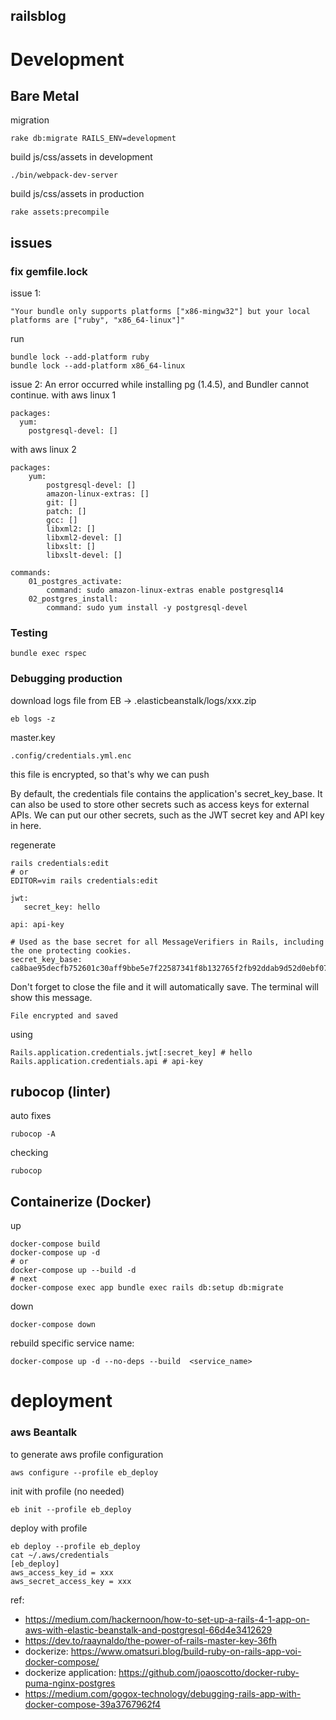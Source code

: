 ## railsblog

# Development
## Bare Metal
migration
```shell
rake db:migrate RAILS_ENV=development
```
build js/css/assets in development
```
./bin/webpack-dev-server
```
build js/css/assets in production
```shell
rake assets:precompile 
```

## issues
### fix gemfile.lock
issue 1:
```text
"Your bundle only supports platforms ["x86-mingw32"] but your local platforms are ["ruby", "x86_64-linux"]"
```
run
```shell
bundle lock --add-platform ruby
bundle lock --add-platform x86_64-linux
```

issue 2: An error occurred while installing pg (1.4.5), and Bundler cannot continue.
with aws linux 1
```
packages:
  yum:
    postgresql-devel: []
```
with aws linux 2
```shell
packages:
    yum:
        postgresql-devel: []
        amazon-linux-extras: []
        git: []
        patch: []
        gcc: []
        libxml2: []
        libxml2-devel: []
        libxslt: []
        libxslt-devel: []

commands:
    01_postgres_activate:
        command: sudo amazon-linux-extras enable postgresql14
    02_postgres_install:
        command: sudo yum install -y postgresql-devel
```
### Testing
```shell
bundle exec rspec
```

### Debugging production
download logs file from EB -> .elasticbeanstalk/logs/xxx.zip
```shell
eb logs -z
```

master.key
```text
.config/credentials.yml.enc
```
this file is encrypted, so that's why we can push


By default, the credentials file contains the application's secret_key_base. It can also be used to store other secrets such as access keys for external APIs.
We can put our other secrets, such as the JWT secret key and API key in here.

regenerate
```shell
rails credentials:edit 
# or 
EDITOR=vim rails credentials:edit 
```
```text
jwt:
   secret_key: hello

api: api-key

# Used as the base secret for all MessageVerifiers in Rails, including the one protecting cookies.
secret_key_base: ca8bae95decfb752601c30aff9bbe5e7f22587341f8b132765f2fb92ddab9d52d0ebf07b9ef840acce5aeeed9ed513c8329bb8cafdd1de06494a0d69c5466ee7
```
Don't forget to close the file and it will automatically save. The terminal will show this message.
```text
File encrypted and saved
```
using
```text
Rails.application.credentials.jwt[:secret_key] # hello
Rails.application.credentials.api # api-key
```


## rubocop (linter)
auto fixes
```text
rubocop -A
```
checking
```text
rubocop
```

## Containerize (Docker)
up
```shell
docker-compose build
docker-compose up -d
# or
docker-compose up --build -d
# next
docker-compose exec app bundle exec rails db:setup db:migrate
```
down
```shell
docker-compose down
```

rebuild specific service name:
```shell
docker-compose up -d --no-deps --build  <service_name>
```

# deployment
### aws Beantalk
to generate aws profile configuration
```shell
aws configure --profile eb_deploy
```
init with profile (no needed)
```shell
eb init --profile eb_deploy
```
deploy with profile
```shell
eb deploy --profile eb_deploy
cat ~/.aws/credentials
[eb_deploy]
aws_access_key_id = xxx
aws_secret_access_key = xxx
```

ref: 
- https://medium.com/hackernoon/how-to-set-up-a-rails-4-1-app-on-aws-with-elastic-beanstalk-and-postgresql-66d4e3412629
- https://dev.to/raaynaldo/the-power-of-rails-master-key-36fh
- dockerize: https://www.omatsuri.blog/build-ruby-on-rails-app-voi-docker-compose/
- dockerize application: https://github.com/joaoscotto/docker-ruby-puma-nginx-postgres
- https://medium.com/gogox-technology/debugging-rails-app-with-docker-compose-39a3767962f4